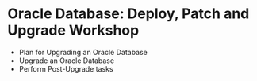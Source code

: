 # Oracle Database: Deploy, Patch and Upgrade Workshop

* Plan for Upgrading an Oracle Database
* Upgrade an Oracle Database
* Perform Post-Upgrade tasks